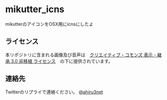 # mikutter_icns
mikutterのアイコンをOSX用にicnsにしたよ

## ライセンス
本リポジトリに含まれる画像及び音声は　[クリエイティブ・コモンズ 表示 - 継承 3.0 非移植 ライセンス](http://creativecommons.org/licenses/by-sa/3.0/deed.ja)　の下に提供されています。

## 連絡先
Twitterのリプライで連絡ください。
[@ahiru3net](https://twitter.com/ahiru3net)
